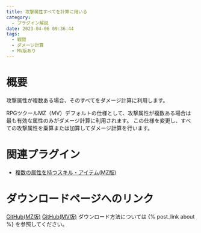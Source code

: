 ```yaml
---
title: 攻撃属性すべてを計算に用いる
category:
  - プラグイン解説
date: 2023-04-06 09:36:44
tags:
  - 戦闘
  - ダメージ計算
  - MV版あり
---
```


# 概要

攻撃属性が複数ある場合、そのすべてをダメージ計算に利用します。

RPGツクールMZ（MV）デフォルトの仕様として、攻撃属性が複数ある場合は最も有効な属性のみがダメージ計算に利用されます。
この仕様を変更し、すべての攻撃属性を乗算または加算してダメージ計算を行います。

# 関連プラグイン

- [複数の属性を持つスキル・アイテム(MZ版)](https://github.com/elleonard/DarkPlasma-MZ-Plugins/blob/release/DarkPlasma_MultiElementAction.js)

# ダウンロードページへのリンク

[GitHub(MZ版)](https://github.com/elleonard/DarkPlasma-MZ-Plugins/blob/release/DarkPlasma_MultiElementRate.js)
[GitHub(MV版)](https://github.com/elleonard/DarkPlasma-MV-Plugins/blob/release/DarkPlasma_MultiElementRate.js)
ダウンロード方法については {% post_link about %} を参照してください。
